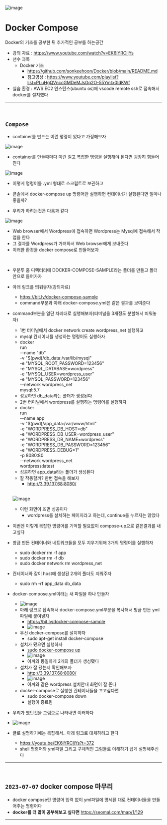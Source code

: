 ![image](https://github.com/sonkeehoon/Docker/assets/81700507/794fec8f-f6f0-46a8-8b25-3afc1ecfa866)

# Docker Compose 
Docker의 기초를 공부한 뒤 추가적인 공부를 하는공간
- 강의 자료 : https://www.youtube.com/watch?v=EK6iYRCIjYs
- 선수 과목
  - Docker 기초
    - https://github.com/sonkeehoon/Docker/blob/main/README.md
    - 참고영상 : https://www.youtube.com/playlist?list=PLuHgQVnccGMDeMJsGq2O-55Ymtx0IdKWf
- 실습 환경 : AWS EC2 인스턴스(ubuntu os)에 vscode remote ssh로 접속해서 docker를 설치했다
<hr><br>

## `Compose`
- container를 만드는 이런 명령이 있다고 가정해보자

![image](https://github.com/sonkeehoon/Docker/assets/81700507/8ecc8ba3-69cc-4ecd-bce5-c28ef8c88648)
- container를 만들때마다 이런 길고 복잡한 명령을 실행해야 된다면 굉장히 힘들어진다

![image](https://github.com/sonkeehoon/Docker/assets/81700507/40df4e1f-f4cd-4ad2-af24-eca656708eff)
- 이렇게 명령어를 .yml 형태로 스크립트로 보관하고
- 콘솔에서 docker-compose up 명령어만 실행하면 컨테이너가 실행된다면 얼마나 좋을까?

- 우리가 하려는것은 다음과 같다

![image](https://github.com/sonkeehoon/Docker/assets/81700507/08d0f521-5133-46ad-b05b-83016c784737)
- Web browser에서 Wordpress에 접속하면 Wordpress는 Mysql에 접속해서 작업을 한다
- 그 결과를 Wordpress가 가져와서 Web browser에게 보내준다
- 이러한 환경을 docker compose로 만들어보자
<br>

- 우분투 홈 디렉터리에 DOCKER-COMPOSE-SAMPLE라는 폴더를 만들고 폴더 안으로 들어가자
- 아래 링크를 띄워놓자(강의자료)
  - https://bit.ly/docker-compose-sample
  - command부분과 아래 docker-compose.yml은 같은 결과를 보여준다
- command부분을 일단 차례대로 실행해보자(터미널을 3개정도 분할해서 띄워놓자)
  - 1번 터미널에서 docker network create wordpress_net 실행하고
  - mysql 컨테이너를 생성하는 명령어도 실행하자
  - docker \
    run \
    --name "db" \
    -v "$(pwd)/db_data:/var/lib/mysql" \
    -e "MYSQL_ROOT_PASSWORD=123456" \
    -e "MYSQL_DATABASE=wordpress" \
    -e "MYSQL_USER=wordpress_user" \
    -e "MYSQL_PASSWORD=123456" \
    --network wordpress_net \
    mysql:5.7
  - 성공하면 db_data라는 폴더가 생성된다
  - 2번 터미널에서 wordpress를 실행하는 명령어를 실행하자
  - docker \
    run \
    --name app \
    -v "$(pwd)/app_data:/var/www/html" \
    -e "WORDPRESS_DB_HOST=db" \
    -e "WORDPRESS_DB_USER=wordpress_user" \
    -e "WORDPRESS_DB_NAME=wordpress" \
    -e "WORDPRESS_DB_PASSWORD=123456" \
    -e "WORDPRESS_DEBUG=1" \
    -p 8080:80 \
    --network wordpress_net \
    wordpress:latest
  - 성공하면 app_data라는 폴더가 생성된다
  - 잘 작동할까? 한번 접속을 해보자
    - http://3.39.137.68:8080/
    <br>
    
  ![image](https://github.com/sonkeehoon/Docker/assets/81700507/31ece19b-239e-4ce4-8a28-357050867d06)
  - 이런 화면이 뜨면 성공이다
    - wordpress를 설치하는 페이지라고 하는데, continue를 누르지는 않았다

- 이번엔 이렇게 복잡한 명령어를 기억할 필요없이 compose-up으로 같은결과를 내고싶다
- 방금 만든 컨테이너와 네트워크들을 모두 지우기위해 3개의 명령어를 실행하자
  - sudo docker rm -f app
  - sudo docker rm -f db
  - sudo docker network rm wordpress_net
- 컨테이너와 같이 host에 생성된 2개의 폴더도 지워주자
  - sudo rm -rf app_data db_data
- docker-compose.yml이라는 새 파일을 하나 만들자
  - ![image](https://github.com/sonkeehoon/Docker/assets/81700507/2a025e4c-daa9-4664-ad32-2073d69db700)  
  - 아래 링크로 접속해서 docker-compose.yml부분을 복사해서 방금 만든 yml파일에 붙여넣자
    - https://bit.ly/docker-compose-sample
    - ![image](https://github.com/sonkeehoon/Docker/assets/81700507/2d1fdcb9-d0be-46b5-a531-93b0728aa1ac)
  - 우선 docker-compose를 설치하자
    - sudo apt-get install docker-compose
  - 설치가 됐으면 실행하자
    - <ins>sudo docker-compose up</ins>
    - ![image](https://github.com/sonkeehoon/Docker/assets/81700507/4864eecd-d8da-4edc-8bfb-1932b5f92f82)
    - 아까와 동일하게 2개의 폴더가 생성됐다
  - 설치가 잘 됐는지 확인해보자
    - http://3.39.137.68:8080/
    - ![image](https://github.com/sonkeehoon/Docker/assets/81700507/984a085f-85f6-4203-858f-6be643aac931)
    - 아까와 같은 wordpress 설치안내 화면이 잘 뜬다
  - docker-compose로 실행한 컨테이너들을 끄고싶다면
    - sudo docker-compose down
    - 실행이 종료됨
- 우리가 했던것을 그림으로 나타내면 이러하다
- ![image](https://github.com/sonkeehoon/Docker/assets/81700507/efe1459e-2909-478b-9577-49844ab527a7)
- 글로 설명하기에는 복잡해서.. 아래 링크로 대체하려고 한다
  - https://youtu.be/EK6iYRCIjYs?t=372
  - shell 명령어와 yml파일 그리고 구체적인 그림들로 이해하기 쉽게 설명해주신다

<hr><br>

## `2023-07-07` docker compose 마무리
- docker compose란 명령어 입력 없이 yml파일에 명세된 대로 컨테이너들을 만들어주는 명령어다
- <strong>docker를 더 많이 공부해보고 싶다면</strong> https://seomal.com/map/1/129
<hr><br>
